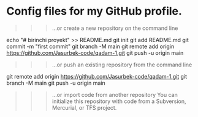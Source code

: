 # Config files for my GitHub profile.

>>>  …or create a new repository on the command line

echo "# birinchi proyekt" >> README.md
git init
git add README.md
git commit -m "first commit"
git branch -M main
git remote add origin https://github.com/Jasurbek-code/qadam-1.git
git push -u origin main

>>>   …or push an existing repository from the command line

git remote add origin https://github.com/Jasurbek-code/qadam-1.git
git branch -M main
git push -u origin main

>>>   …or import code from another repository
>>>   You can initialize this repository with code from a Subversion, Mercurial, or TFS project.


